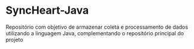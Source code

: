 # SyncHeart-Java
Repositório com objetivo de armazenar coleta e processamento de dados utilizando a linguagem Java, complementando o repositório principal do projeto
